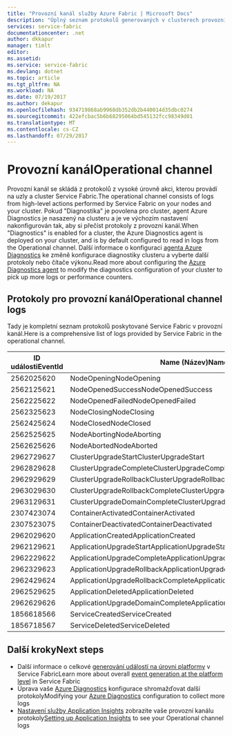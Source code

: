 ```yaml
---
title: "Provozní kanál služby Azure Fabric | Microsoft Docs"
description: "Úplný seznam protokolů generovaných v clusterech provozní kanál služby Azure Service Fabric."
services: service-fabric
documentationcenter: .net
author: dkkapur
manager: timlt
editor: 
ms.assetid: 
ms.service: service-fabric
ms.devlang: dotnet
ms.topic: article
ms.tgt_pltfrm: NA
ms.workload: NA
ms.date: 07/19/2017
ms.author: dekapur
ms.openlocfilehash: 934719868ab9968db352db2b440014d35dbc0274
ms.sourcegitcommit: 422efcbac5b6b68295064bd545132fcc98349d01
ms.translationtype: MT
ms.contentlocale: cs-CZ
ms.lasthandoff: 07/29/2017
---
```

# <a name="operational-channel"></a><span data-ttu-id="b4822-103">Provozní kanál</span><span class="sxs-lookup"><span data-stu-id="b4822-103">Operational channel</span></span> 

<span data-ttu-id="b4822-104">Provozní kanál se skládá z protokolů z vysoké úrovně akci, kterou provádí na uzly a cluster Service Fabric.</span><span class="sxs-lookup"><span data-stu-id="b4822-104">The operational channel consists of logs from high-level actions performed by Service Fabric on your nodes and your cluster.</span></span> <span data-ttu-id="b4822-105">Pokud "Diagnostika" je povolena pro cluster, agent Azure Diagnostics je nasazený na clusteru a je ve výchozím nastavení nakonfigurován tak, aby si přečíst protokoly z provozní kanál.</span><span class="sxs-lookup"><span data-stu-id="b4822-105">When "Diagnostics" is enabled for a cluster, the Azure Diagnostics agent is deployed on your cluster, and is by default configured to read in logs from the Operational channel.</span></span> <span data-ttu-id="b4822-106">Další informace o konfiguraci [agenta Azure Diagnostics](service-fabric-diagnostics-event-aggregation-wad.md) ke změně konfigurace diagnostiky clusteru a vyberte další protokoly nebo čítače výkonu.</span><span class="sxs-lookup"><span data-stu-id="b4822-106">Read more about configuring the [Azure Diagnostics agent](service-fabric-diagnostics-event-aggregation-wad.md) to modify the diagnostics configuration of your cluster to pick up more logs or performance counters.</span></span> 

## <a name="operational-channel-logs"></a><span data-ttu-id="b4822-107">Protokoly pro provozní kanál</span><span class="sxs-lookup"><span data-stu-id="b4822-107">Operational channel logs</span></span> 

<span data-ttu-id="b4822-108">Tady je kompletní seznam protokolů poskytované Service Fabric v provozní kanál.</span><span class="sxs-lookup"><span data-stu-id="b4822-108">Here is a comprehensive list of logs provided by Service Fabric in the operational channel.</span></span> 

| <span data-ttu-id="b4822-109">ID události</span><span class="sxs-lookup"><span data-stu-id="b4822-109">EventId</span></span> | <span data-ttu-id="b4822-110">Name (Název)</span><span class="sxs-lookup"><span data-stu-id="b4822-110">Name</span></span> | <span data-ttu-id="b4822-111">Zdroj (úloha)</span><span class="sxs-lookup"><span data-stu-id="b4822-111">Source (Task)</span></span> | <span data-ttu-id="b4822-112">Úroveň</span><span class="sxs-lookup"><span data-stu-id="b4822-112">Level</span></span> |
| --- | --- | --- | --- |
| <span data-ttu-id="b4822-113">25620</span><span class="sxs-lookup"><span data-stu-id="b4822-113">25620</span></span> | <span data-ttu-id="b4822-114">NodeOpening</span><span class="sxs-lookup"><span data-stu-id="b4822-114">NodeOpening</span></span> | <span data-ttu-id="b4822-115">FabricNode</span><span class="sxs-lookup"><span data-stu-id="b4822-115">FabricNode</span></span> | <span data-ttu-id="b4822-116">Informační</span><span class="sxs-lookup"><span data-stu-id="b4822-116">Informational</span></span> |
| <span data-ttu-id="b4822-117">25621</span><span class="sxs-lookup"><span data-stu-id="b4822-117">25621</span></span> | <span data-ttu-id="b4822-118">NodeOpenedSuccess</span><span class="sxs-lookup"><span data-stu-id="b4822-118">NodeOpenedSuccess</span></span> | <span data-ttu-id="b4822-119">FabricNode</span><span class="sxs-lookup"><span data-stu-id="b4822-119">FabricNode</span></span> | <span data-ttu-id="b4822-120">Informační</span><span class="sxs-lookup"><span data-stu-id="b4822-120">Informational</span></span> |
| <span data-ttu-id="b4822-121">25622</span><span class="sxs-lookup"><span data-stu-id="b4822-121">25622</span></span> | <span data-ttu-id="b4822-122">NodeOpenedFailed</span><span class="sxs-lookup"><span data-stu-id="b4822-122">NodeOpenedFailed</span></span> | <span data-ttu-id="b4822-123">FabricNode</span><span class="sxs-lookup"><span data-stu-id="b4822-123">FabricNode</span></span> | <span data-ttu-id="b4822-124">Informační</span><span class="sxs-lookup"><span data-stu-id="b4822-124">Informational</span></span> |
| <span data-ttu-id="b4822-125">25623</span><span class="sxs-lookup"><span data-stu-id="b4822-125">25623</span></span> | <span data-ttu-id="b4822-126">NodeClosing</span><span class="sxs-lookup"><span data-stu-id="b4822-126">NodeClosing</span></span> | <span data-ttu-id="b4822-127">FabricNode</span><span class="sxs-lookup"><span data-stu-id="b4822-127">FabricNode</span></span> | <span data-ttu-id="b4822-128">Informační</span><span class="sxs-lookup"><span data-stu-id="b4822-128">Informational</span></span> |
| <span data-ttu-id="b4822-129">25624</span><span class="sxs-lookup"><span data-stu-id="b4822-129">25624</span></span> | <span data-ttu-id="b4822-130">NodeClosed</span><span class="sxs-lookup"><span data-stu-id="b4822-130">NodeClosed</span></span> | <span data-ttu-id="b4822-131">FabricNode</span><span class="sxs-lookup"><span data-stu-id="b4822-131">FabricNode</span></span> | <span data-ttu-id="b4822-132">Informační</span><span class="sxs-lookup"><span data-stu-id="b4822-132">Informational</span></span> |
| <span data-ttu-id="b4822-133">25625</span><span class="sxs-lookup"><span data-stu-id="b4822-133">25625</span></span> | <span data-ttu-id="b4822-134">NodeAborting</span><span class="sxs-lookup"><span data-stu-id="b4822-134">NodeAborting</span></span> | <span data-ttu-id="b4822-135">FabricNode</span><span class="sxs-lookup"><span data-stu-id="b4822-135">FabricNode</span></span> | <span data-ttu-id="b4822-136">Informační</span><span class="sxs-lookup"><span data-stu-id="b4822-136">Informational</span></span> |
| <span data-ttu-id="b4822-137">25626</span><span class="sxs-lookup"><span data-stu-id="b4822-137">25626</span></span> | <span data-ttu-id="b4822-138">NodeAborted</span><span class="sxs-lookup"><span data-stu-id="b4822-138">NodeAborted</span></span> | <span data-ttu-id="b4822-139">FabricNode</span><span class="sxs-lookup"><span data-stu-id="b4822-139">FabricNode</span></span> | <span data-ttu-id="b4822-140">Informační</span><span class="sxs-lookup"><span data-stu-id="b4822-140">Informational</span></span> |
| <span data-ttu-id="b4822-141">29627</span><span class="sxs-lookup"><span data-stu-id="b4822-141">29627</span></span> | <span data-ttu-id="b4822-142">ClusterUpgradeStart</span><span class="sxs-lookup"><span data-stu-id="b4822-142">ClusterUpgradeStart</span></span> | <span data-ttu-id="b4822-143">CM</span><span class="sxs-lookup"><span data-stu-id="b4822-143">CM</span></span> | <span data-ttu-id="b4822-144">Informační</span><span class="sxs-lookup"><span data-stu-id="b4822-144">Informational</span></span> |
| <span data-ttu-id="b4822-145">29628</span><span class="sxs-lookup"><span data-stu-id="b4822-145">29628</span></span> | <span data-ttu-id="b4822-146">ClusterUpgradeComplete</span><span class="sxs-lookup"><span data-stu-id="b4822-146">ClusterUpgradeComplete</span></span> | <span data-ttu-id="b4822-147">CM</span><span class="sxs-lookup"><span data-stu-id="b4822-147">CM</span></span> | <span data-ttu-id="b4822-148">Informační</span><span class="sxs-lookup"><span data-stu-id="b4822-148">Informational</span></span> |
| <span data-ttu-id="b4822-149">29629</span><span class="sxs-lookup"><span data-stu-id="b4822-149">29629</span></span> | <span data-ttu-id="b4822-150">ClusterUpgradeRollback</span><span class="sxs-lookup"><span data-stu-id="b4822-150">ClusterUpgradeRollback</span></span> | <span data-ttu-id="b4822-151">CM</span><span class="sxs-lookup"><span data-stu-id="b4822-151">CM</span></span> | <span data-ttu-id="b4822-152">Informační</span><span class="sxs-lookup"><span data-stu-id="b4822-152">Informational</span></span> |
| <span data-ttu-id="b4822-153">29630</span><span class="sxs-lookup"><span data-stu-id="b4822-153">29630</span></span> | <span data-ttu-id="b4822-154">ClusterUpgradeRollbackComplete</span><span class="sxs-lookup"><span data-stu-id="b4822-154">ClusterUpgradeRollbackComplete</span></span> | <span data-ttu-id="b4822-155">CM</span><span class="sxs-lookup"><span data-stu-id="b4822-155">CM</span></span> | <span data-ttu-id="b4822-156">Informační</span><span class="sxs-lookup"><span data-stu-id="b4822-156">Informational</span></span> |
| <span data-ttu-id="b4822-157">29631</span><span class="sxs-lookup"><span data-stu-id="b4822-157">29631</span></span> | <span data-ttu-id="b4822-158">ClusterUpgradeDomainComplete</span><span class="sxs-lookup"><span data-stu-id="b4822-158">ClusterUpgradeDomainComplete</span></span> | <span data-ttu-id="b4822-159">CM</span><span class="sxs-lookup"><span data-stu-id="b4822-159">CM</span></span> | <span data-ttu-id="b4822-160">Informační</span><span class="sxs-lookup"><span data-stu-id="b4822-160">Informational</span></span> |
| <span data-ttu-id="b4822-161">23074</span><span class="sxs-lookup"><span data-stu-id="b4822-161">23074</span></span> | <span data-ttu-id="b4822-162">ContainerActivated</span><span class="sxs-lookup"><span data-stu-id="b4822-162">ContainerActivated</span></span> | <span data-ttu-id="b4822-163">Hostování</span><span class="sxs-lookup"><span data-stu-id="b4822-163">Hosting</span></span> | <span data-ttu-id="b4822-164">Informační</span><span class="sxs-lookup"><span data-stu-id="b4822-164">Informational</span></span> |
| <span data-ttu-id="b4822-165">23075</span><span class="sxs-lookup"><span data-stu-id="b4822-165">23075</span></span> | <span data-ttu-id="b4822-166">ContainerDeactivated</span><span class="sxs-lookup"><span data-stu-id="b4822-166">ContainerDeactivated</span></span> | <span data-ttu-id="b4822-167">Hostování</span><span class="sxs-lookup"><span data-stu-id="b4822-167">Hosting</span></span> | <span data-ttu-id="b4822-168">Informační</span><span class="sxs-lookup"><span data-stu-id="b4822-168">Informational</span></span> |
| <span data-ttu-id="b4822-169">29620</span><span class="sxs-lookup"><span data-stu-id="b4822-169">29620</span></span> | <span data-ttu-id="b4822-170">ApplicationCreated</span><span class="sxs-lookup"><span data-stu-id="b4822-170">ApplicationCreated</span></span> | <span data-ttu-id="b4822-171">CM</span><span class="sxs-lookup"><span data-stu-id="b4822-171">CM</span></span> | <span data-ttu-id="b4822-172">Informační</span><span class="sxs-lookup"><span data-stu-id="b4822-172">Informational</span></span> |
| <span data-ttu-id="b4822-173">29621</span><span class="sxs-lookup"><span data-stu-id="b4822-173">29621</span></span> | <span data-ttu-id="b4822-174">ApplicationUpgradeStart</span><span class="sxs-lookup"><span data-stu-id="b4822-174">ApplicationUpgradeStart</span></span> | <span data-ttu-id="b4822-175">CM</span><span class="sxs-lookup"><span data-stu-id="b4822-175">CM</span></span> | <span data-ttu-id="b4822-176">Informační</span><span class="sxs-lookup"><span data-stu-id="b4822-176">Informational</span></span> |
| <span data-ttu-id="b4822-177">29622</span><span class="sxs-lookup"><span data-stu-id="b4822-177">29622</span></span> | <span data-ttu-id="b4822-178">ApplicationUpgradeComplete</span><span class="sxs-lookup"><span data-stu-id="b4822-178">ApplicationUpgradeComplete</span></span> | <span data-ttu-id="b4822-179">CM</span><span class="sxs-lookup"><span data-stu-id="b4822-179">CM</span></span> | <span data-ttu-id="b4822-180">Informační</span><span class="sxs-lookup"><span data-stu-id="b4822-180">Informational</span></span> |
| <span data-ttu-id="b4822-181">29623</span><span class="sxs-lookup"><span data-stu-id="b4822-181">29623</span></span> | <span data-ttu-id="b4822-182">ApplicationUpgradeRollback</span><span class="sxs-lookup"><span data-stu-id="b4822-182">ApplicationUpgradeRollback</span></span> | <span data-ttu-id="b4822-183">CM</span><span class="sxs-lookup"><span data-stu-id="b4822-183">CM</span></span> | <span data-ttu-id="b4822-184">Informační</span><span class="sxs-lookup"><span data-stu-id="b4822-184">Informational</span></span> |
| <span data-ttu-id="b4822-185">29624</span><span class="sxs-lookup"><span data-stu-id="b4822-185">29624</span></span> | <span data-ttu-id="b4822-186">ApplicationUpgradeRollbackComplete</span><span class="sxs-lookup"><span data-stu-id="b4822-186">ApplicationUpgradeRollbackComplete</span></span> | <span data-ttu-id="b4822-187">CM</span><span class="sxs-lookup"><span data-stu-id="b4822-187">CM</span></span> | <span data-ttu-id="b4822-188">Informační</span><span class="sxs-lookup"><span data-stu-id="b4822-188">Informational</span></span> |
| <span data-ttu-id="b4822-189">29625</span><span class="sxs-lookup"><span data-stu-id="b4822-189">29625</span></span> | <span data-ttu-id="b4822-190">ApplicationDeleted</span><span class="sxs-lookup"><span data-stu-id="b4822-190">ApplicationDeleted</span></span> | <span data-ttu-id="b4822-191">CM</span><span class="sxs-lookup"><span data-stu-id="b4822-191">CM</span></span> | <span data-ttu-id="b4822-192">Informační</span><span class="sxs-lookup"><span data-stu-id="b4822-192">Informational</span></span> |
| <span data-ttu-id="b4822-193">29626</span><span class="sxs-lookup"><span data-stu-id="b4822-193">29626</span></span> | <span data-ttu-id="b4822-194">ApplicationUpgradeDomainComplete</span><span class="sxs-lookup"><span data-stu-id="b4822-194">ApplicationUpgradeDomainComplete</span></span> | <span data-ttu-id="b4822-195">CM</span><span class="sxs-lookup"><span data-stu-id="b4822-195">CM</span></span> | <span data-ttu-id="b4822-196">Informační</span><span class="sxs-lookup"><span data-stu-id="b4822-196">Informational</span></span> |
| <span data-ttu-id="b4822-197">18566</span><span class="sxs-lookup"><span data-stu-id="b4822-197">18566</span></span> | <span data-ttu-id="b4822-198">ServiceCreated</span><span class="sxs-lookup"><span data-stu-id="b4822-198">ServiceCreated</span></span> | <span data-ttu-id="b4822-199">FM</span><span class="sxs-lookup"><span data-stu-id="b4822-199">FM</span></span> | <span data-ttu-id="b4822-200">Informační</span><span class="sxs-lookup"><span data-stu-id="b4822-200">Informational</span></span> |
| <span data-ttu-id="b4822-201">18567</span><span class="sxs-lookup"><span data-stu-id="b4822-201">18567</span></span> | <span data-ttu-id="b4822-202">ServiceDeleted</span><span class="sxs-lookup"><span data-stu-id="b4822-202">ServiceDeleted</span></span> | <span data-ttu-id="b4822-203">FM</span><span class="sxs-lookup"><span data-stu-id="b4822-203">FM</span></span> | <span data-ttu-id="b4822-204">Informační</span><span class="sxs-lookup"><span data-stu-id="b4822-204">Informational</span></span> |

## <a name="next-steps"></a><span data-ttu-id="b4822-205">Další kroky</span><span class="sxs-lookup"><span data-stu-id="b4822-205">Next steps</span></span>

* <span data-ttu-id="b4822-206">Další informace o celkové [generování událostí na úrovni platformy](service-fabric-diagnostics-event-generation-infra.md) v Service Fabric</span><span class="sxs-lookup"><span data-stu-id="b4822-206">Learn more about overall [event generation at the platform level](service-fabric-diagnostics-event-generation-infra.md) in Service Fabric</span></span>
* <span data-ttu-id="b4822-207">Úprava vaše [Azure Diagnostics](service-fabric-diagnostics-event-aggregation-wad.md) konfigurace shromažďovat další protokoly</span><span class="sxs-lookup"><span data-stu-id="b4822-207">Modifying your [Azure Diagnostics](service-fabric-diagnostics-event-aggregation-wad.md) configuration to collect more logs</span></span>
* <span data-ttu-id="b4822-208">[Nastavení služby Application Insights](service-fabric-diagnostics-event-analysis-appinsights.md) zobrazíte vaše provozní kanálu protokoly</span><span class="sxs-lookup"><span data-stu-id="b4822-208">[Setting up Application Insights](service-fabric-diagnostics-event-analysis-appinsights.md) to see your Operational channel logs</span></span>
